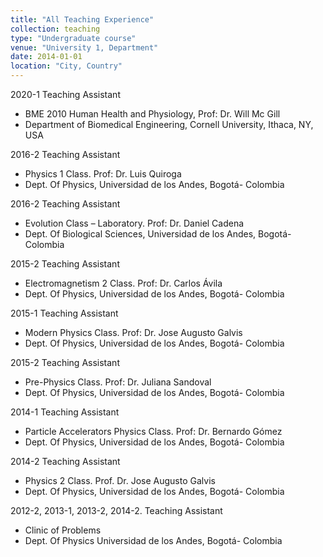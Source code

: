 ```yaml
---
title: "All Teaching Experience"
collection: teaching
type: "Undergraduate course"
venue: "University 1, Department"
date: 2014-01-01
location: "City, Country"
---
```



2020-1 Teaching Assistant
 * BME 2010 Human Health and Physiology, Prof: Dr. Will Mc Gill
 * Department of Biomedical Engineering, Cornell University, Ithaca, NY, USA

2016-2 Teaching Assistant 
 * Physics 1 Class. Prof: Dr. Luis Quiroga
 * Dept. Of Physics, Universidad de los Andes, Bogotá- Colombia

2016-2 Teaching Assistant 
 * Evolution Class – Laboratory. Prof: Dr. Daniel Cadena
 * Dept. Of Biological Sciences, Universidad de los Andes, Bogotá- Colombia

2015-2 Teaching Assistant 
 * Electromagnetism 2 Class. Prof: Dr. Carlos Ávila
 * Dept. Of Physics, Universidad de los Andes, Bogotá- Colombia

2015-1 Teaching Assistant 
 * Modern Physics Class. Prof: Dr. Jose Augusto Galvis
 * Dept. Of Physics, Universidad de los Andes, Bogotá- Colombia
 
2015-2 Teaching Assistant 
 * Pre-Physics Class. Prof: Dr. Juliana Sandoval
 * Dept. Of Physics, Universidad de los Andes, Bogotá- Colombia

2014-1 Teaching Assistant 
 * Particle Accelerators Physics Class. Prof: Dr. Bernardo Gómez
 * Dept. Of Physics, Universidad de los Andes, Bogotá- Colombia

2014-2 Teaching Assistant 
 * Physics 2 Class. Prof. Dr. Jose Augusto Galvis
 * Dept. Of Physics, Universidad de los Andes, Bogotá- Colombia

2012-2, 2013-1, 2013-2, 2014-2. Teaching Assistant 
 * Clinic of Problems
 * Dept. Of Physics Universidad de los Andes, Bogotá- Colombia